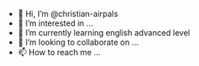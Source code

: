 - 👋 Hi, I’m @christian-airpals
- 👀 I’m interested in ...
- 🌱 I’m currently learning english advanced level
- 💞️ I’m looking to collaborate on ...
- 📫 How to reach me ...

<!---
christian-airpals/christian-airpals is a ✨ special ✨ repository because its `README.md` (this file) appears on your GitHub profile.
You can click the Preview link to take a look at your changes.
--->
